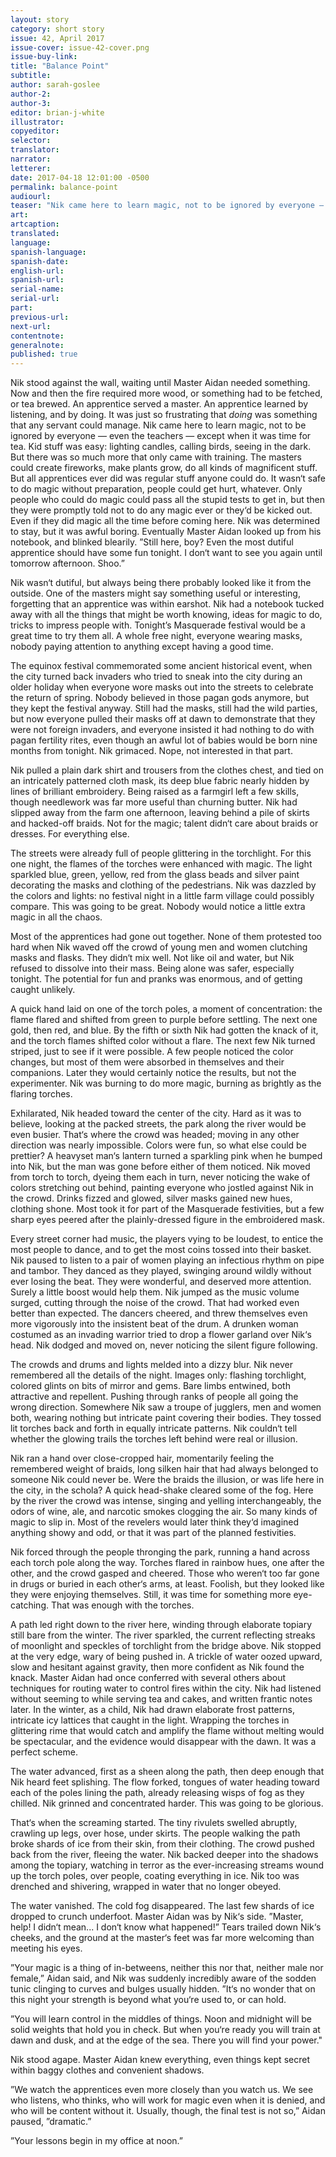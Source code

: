 ```yaml
---
layout: story
category: short story
issue: 42, April 2017
issue-cover: issue-42-cover.png
issue-buy-link:
title: "Balance Point"
subtitle:
author: sarah-goslee
author-2:
author-3:
editor: brian-j-white
illustrator:
copyeditor:
selector:
translator:
narrator:
letterer:
date: 2017-04-18 12:01:00 -0500
permalink: balance-point
audiourl:
teaser: "Nik came here to learn magic, not to be ignored by everyone — even the teachers — except when it was time for tea."
art:
artcaption:
translated:
language:
spanish-language:
spanish-date:
english-url:
spanish-url:
serial-name:
serial-url:
part:
previous-url:
next-url:
contentnote:
generalnote:
published: true
---
```


Nik stood against the wall, waiting until Master Aidan needed something. Now and then the fire required more wood, or something had to be fetched, or tea brewed. An apprentice served a master. An apprentice learned by listening, and by doing. It was just so frustrating that *doing* was something that any servant could manage. Nik came here to learn magic, not to be ignored by everyone — even the teachers — except when it was time for tea. Kid stuff was easy: lighting candles, calling birds, seeing in the dark. But there was so much more that only came with training. The masters could create fireworks, make plants grow, do all kinds of magnificent stuff. But all apprentices ever did was regular stuff anyone could do. It wasn‘t safe to do magic without preparation, people could get hurt, whatever. Only people who could do magic could pass all the stupid tests to get in, but then they were promptly told not to do any magic ever or they‘d be kicked out. Even if they did magic all the time before coming here. Nik was determined to stay, but it was awful boring. Eventually Master Aidan looked up from his notebook, and blinked blearily. ”Still here, boy? Even the most dutiful apprentice should have some fun tonight. I don‘t want to see you again until tomorrow afternoon. Shoo.”

Nik wasn‘t dutiful, but always being there probably looked like it from the outside. One of the masters might say something useful or interesting, forgetting that an apprentice was within earshot. Nik had a notebook tucked away with all the things that might be worth knowing, ideas for magic to do, tricks to impress people with. Tonight’s Masquerade festival would be a great time to try them all. A whole free night, everyone wearing masks, nobody paying attention to anything except having a good time.

The equinox festival commemorated some ancient historical event, when the city turned back invaders who tried to sneak into the city during an older holiday when everyone wore masks out into the streets to celebrate the return of spring. Nobody believed in those pagan gods anymore, but they kept the festival anyway. Still had the masks, still had the wild parties, but now everyone pulled their masks off at dawn to demonstrate that they were not foreign invaders, and everyone insisted it had nothing to do with pagan fertility rites, even though an awful lot of babies would be born nine months from tonight. Nik grimaced. Nope, not interested in that part.

Nik pulled a plain dark shirt and trousers from the clothes chest, and tied on an intricately patterned cloth mask, its deep blue fabric nearly hidden by lines of brilliant embroidery. Being raised as a farmgirl left a few skills, though needlework was far more useful than churning butter. Nik had slipped away from the farm one afternoon, leaving behind a pile of skirts and hacked-off braids. Not for the magic; talent didn‘t care about braids or dresses. For everything else.

The streets were already full of people glittering in the torchlight. For this one night, the flames of the torches were enhanced with magic. The light sparkled blue, green, yellow, red from the glass beads and silver paint decorating the masks and clothing of the pedestrians. Nik was dazzled by the colors and lights: no festival night in a little farm village could possibly compare. This was going to be great. Nobody would notice a little extra magic in all the chaos.

Most of the apprentices had gone out together. None of them protested too hard when Nik waved off the crowd of young men and women clutching masks and flasks. They didn‘t mix well. Not like oil and water, but Nik refused to dissolve into their mass. Being alone was safer, especially tonight. The potential for fun and pranks was enormous, and of getting caught unlikely.

A quick hand laid on one of the torch poles, a moment of concentration: the flame flared and shifted from green to purple before settling. The next one gold, then red, and blue. By the fifth or sixth Nik had gotten the knack of it, and the torch flames shifted color without a flare. The next few Nik turned striped, just to see if it were possible. A few people noticed the color changes, but most of them were absorbed in themselves and their companions. Later they would certainly notice the results, but not the experimenter. Nik was burning to do more magic, burning as brightly as the flaring torches.

Exhilarated, Nik headed toward the center of the city. Hard as it was to believe, looking at the packed streets, the park along the river would be even busier. That‘s where the crowd was headed; moving in any other direction was nearly impossible. Colors were fun, so what else could be prettier? A heavyset man‘s lantern turned a sparkling pink when he bumped into Nik, but the man was gone before either of them noticed. Nik moved from torch to torch, dyeing them each in turn, never noticing the wake of colors stretching out behind, painting everyone who jostled against Nik in the crowd. Drinks fizzed and glowed, silver masks gained new hues, clothing shone. Most took it for part of the Masquerade festivities, but a few sharp eyes peered after the plainly-dressed figure in the embroidered mask.

Every street corner had music, the players vying to be loudest, to entice the most people to dance, and to get the most coins tossed into their basket. Nik paused to listen to a pair of women playing an infectious rhythm on pipe and tambor. They danced as they played, swinging around wildly without ever losing the beat. They were wonderful, and deserved more attention. Surely a little boost would help them. Nik jumped as the music volume surged, cutting through the noise of the crowd.  That had worked even better than expected. The dancers cheered, and threw themselves even more vigorously into the insistent beat of the drum. A drunken woman costumed as an invading warrior tried to drop a flower garland over Nik‘s head. Nik dodged and moved on, never noticing the silent figure following.

The crowds and drums and lights melded into a dizzy blur. Nik never remembered all the details of the night. Images only: flashing torchlight, colored glints on bits of mirror and gems. Bare limbs entwined, both attractive and repellent. Pushing through ranks of people all going the wrong direction. Somewhere Nik saw a troupe of jugglers, men and women both, wearing nothing but intricate paint covering their bodies. They tossed lit torches back and forth in equally intricate patterns. Nik couldn‘t tell whether the glowing trails the torches left behind were real or illusion.

Nik ran a hand over close-cropped hair, momentarily feeling the remembered weight of braids, long silken hair that had always belonged to someone Nik could never be. Were the braids the illusion, or was life here in the city, in the schola? A quick head-shake cleared some of the fog. Here by the river the crowd was intense, singing and yelling interchangeably, the odors of wine, ale, and narcotic smokes clogging the air. So many kinds of magic to slip in. Most of the revelers would later think they‘d imagined anything showy and odd, or that it was part of the planned festivities.

Nik forced through the people thronging the park, running a hand across each torch pole along the way. Torches flared in rainbow hues, one after the other, and the crowd gasped and cheered. Those who weren‘t too far gone in drugs or buried in each other‘s arms, at least. Foolish, but they looked like they were enjoying themselves. Still, it was time for something more eye-catching. That was enough with the torches.

A path led right down to the river here, winding through elaborate topiary still bare from the winter. The river sparkled, the current reflecting streaks of moonlight and speckles of torchlight from the bridge above. Nik stopped at the very edge, wary of being pushed in. A trickle of water oozed upward, slow and hesitant against gravity, then more confident as Nik found the knack. Master Aidan had once conferred with several others about techniques for routing water to control fires within the city. Nik had listened without seeming to while serving tea and cakes, and written frantic notes later. In the winter, as a child, Nik had drawn elaborate frost patterns, intricate icy lattices that caught in the light. Wrapping the torches in glittering rime that would catch and amplify the flame without melting would be spectacular, and the evidence would disappear with the dawn. It was a perfect scheme.

The water advanced, first as a sheen along the path, then deep enough that Nik heard feet splishing. The flow forked, tongues of water heading toward each of the poles lining the path, already releasing wisps of fog as they chilled. Nik grinned and concentrated harder. This was going to be glorious.

That‘s when the screaming started. The tiny rivulets swelled abruptly, crawling up legs, over hose, under skirts. The people walking the path broke shards of ice from their skin, from their clothing. The crowd pushed back from the river, fleeing the water. Nik backed deeper into the shadows among the topiary, watching in terror as the ever-increasing streams wound up the torch poles, over people, coating everything in ice. Nik too was drenched and shivering, wrapped in water that no longer obeyed.

The water vanished. The cold fog disappeared. The last few shards of ice dropped to crunch underfoot. Master Aidan was by Nik‘s side. ”Master, help! I didn‘t mean... I don‘t know what happened!” Tears trailed down Nik‘s cheeks, and the ground at the master‘s feet was far more welcoming than meeting his eyes.

”Your magic is a thing of in-betweens, neither this nor that, neither male nor female,” Aidan said, and Nik was suddenly incredibly aware of the sodden tunic clinging to curves and bulges usually hidden. ”It‘s no wonder that on this night your strength is beyond what you‘re used to, or can hold.

”You will learn control in the middles of things. Noon and midnight will be solid weights that hold you in check. But when you‘re ready you will train at dawn and dusk, and at the edge of the sea. There you will find your power."

Nik stood agape. Master Aidan knew everything, even things kept secret within baggy clothes and convenient shadows.

”We watch the apprentices even more closely than you watch us. We see who listens, who thinks, who will work for magic even when it is denied, and who will be content without it. Usually, though, the final test is not so,” Aidan paused, ”dramatic.”

”Your lessons begin in my office at noon.”
